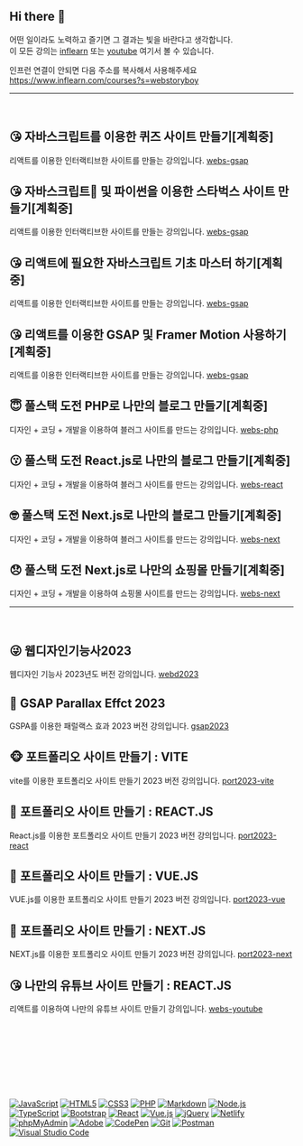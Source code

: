 ## Hi there 👋 
어떤 일이라도 노력하고 즐기면 그 결과는 빛을 바란다고 생각합니다.   
이 모든 강의는 [inflearn](https://www.inflearn.com/courses?s=webstoryboy) 또는 [youtube](https://www.youtube.com/@webstoryboy) 여기서 볼 수 있습니다.   

인프런 연결이 안되면 다음 주소를 복사해서 사용해주세요 
https://www.inflearn.com/courses?s=webstoryboy

---------------------------------------------------
<br>

## 😘 자바스크립트를 이용한 퀴즈 사이트 만들기[계획중]
리액트를 이용한 인터랙티브한 사이트를 만들는 강의입니다.
[webs-gsap](https://github.com/webstoryboy/react-gsap)

## 😘 자바스크립트 및 파이썬을 이용한 스타벅스 사이트 만들기[계획중]
리액트를 이용한 인터랙티브한 사이트를 만들는 강의입니다.
[webs-gsap](https://github.com/webstoryboy/react-gsap)

## 😘 리액트에 필요한 자바스크립트 기초 마스터 하기[계획중]
리액트를 이용한 인터랙티브한 사이트를 만들는 강의입니다.
[webs-gsap](https://github.com/webstoryboy/react-gsap)

## 😘 리액트를 이용한 GSAP 및 Framer Motion 사용하기[계획중]
리액트를 이용한 인터랙티브한 사이트를 만들는 강의입니다.
[webs-gsap](https://github.com/webstoryboy/react-gsap)

## 😇 풀스택 도전 PHP로 나만의 블로그 만들기[계획중]
디자인 + 코딩 + 개발을 이용하여 블러그 사이트를 만드는 강의입니다.
[webs-php](https://github.com/webstoryboy/webs-php)   

## 😗 풀스택 도전 React.js로 나만의 블로그 만들기[계획중]
디자인 + 코딩 + 개발을 이용하여 블러그 사이트를 만드는 강의입니다.
[webs-react](https://github.com/webstoryboy/react-blog)   

## 🤓 풀스택 도전 Next.js로 나만의 블로그 만들기[계획중]
디자인 + 코딩 + 개발을 이용하여 블러그 사이트를 만드는 강의입니다.
[webs-next](https://github.com/webstoryboy/next-blog)

## 😞 풀스택 도전 Next.js로 나만의 쇼핑몰 만들기[계획중]
디자인 + 코딩 + 개발을 이용하여 쇼핑몰 사이트를 만드는 강의입니다.
[webs-next](https://github.com/webstoryboy/next-shop)

---------------------------------------------------
<br>

## 😜 웹디자인기능사2023
웹디자인 기능사 2023년도 버전 강의입니다.
[webd2023](https://github.com/webstoryboy/webd2023)         


## 🥹 GSAP Parallax Effct 2023
GSPA를 이용한 패럴랙스 효과 2023 버전 강의입니다.
[gsap2023](https://github.com/webstoryboy/gsap2023)      


## 🐵 포트폴리오 사이트 만들기 : VITE
vite를 이용한 포트폴리오 사이트 만들기 2023 버전 강의입니다.
[port2023-vite](https://github.com/webstoryboy/port2023-vite)


## 🙈 포트폴리오 사이트 만들기 : REACT.JS
React.js를 이용한 포트폴리오 사이트 만들기 2023 버전 강의입니다.
[port2023-react](https://github.com/webstoryboy/port2023-react)


## 🙉 포트폴리오 사이트 만들기 : VUE.JS
VUE.js를 이용한 포트폴리오 사이트 만들기 2023 버전 강의입니다.
[port2023-vue](https://github.com/webstoryboy/port2023-vue)


## 🙊 포트폴리오 사이트 만들기 : NEXT.JS
NEXT.js를 이용한 포트폴리오 사이트 만들기 2023 버전 강의입니다.
[port2023-next](https://github.com/webstoryboy/port2023-next)

## 😘 나만의 유튜브 사이트 만들기 : REACT.JS
리액트를 이용하여 나만의 유튜브 사이트 만들기 강의입니다.
[webs-youtube](https://github.com/webstoryboy/webs-youtube)




<br>
<br>
<br>
<br>
<br>
<br>
<br>
<br>


<div>
  <a href="#"><img alt="JavaScript" src="https://img.shields.io/badge/JavaScript-F7DF1E?style=flat&logo=JavaScript&logoColor=white"></a>
  <a href="#"><img alt="HTML5" src="https://img.shields.io/badge/HTML5-E34F26?logo=HTML5&logoColor=white"></a>
  <a href="#"><img alt="CSS3" src="https://img.shields.io/badge/CSS3-1572B6?logo=CSS3&logoColor=white"></a>
  <a href="#"><img alt="PHP" src="https://img.shields.io/badge/PHP-777BB4?logo=PHP&logoColor=white"></a>
  <a href="#"><img alt="Markdown" src="https://img.shields.io/badge/Markdown-000?logo=Markdown&logoColor=white"></a>
  <a href="#"><img alt="Node.js" src="https://img.shields.io/badge/Node.js-339933?logo=Node.js&logoColor=white"></a>
  <a href="#"><img alt="TypeScript" src="https://img.shields.io/badge/TypeScript-3178C6?logo=TypeScript&logoColor=white"></a>
  <a href="#"><img alt="Bootstrap" src="https://img.shields.io/badge/Bootstrap-7952B3?logo=Bootstrap&logoColor=white"></a>
  <a href="#"><img alt="React" src="https://img.shields.io/badge/React-61DAFB?logo=React&logoColor=white"></a>
  <a href="#"><img alt="Vue.js" src="https://img.shields.io/badge/Vue.js-4FC08D?logo=Vue.js&logoColor=white"></a>
  <a href="#"><img alt="jQuery" src="https://img.shields.io/badge/jQuery-0769AD?logo=jQuery&logoColor=white"></a>
  <a href="#"><img alt="Netlify" src="https://img.shields.io/badge/Netlify-00C7B7?logo=Netlify&logoColor=white"></a>
  <a href="#"><img alt="phpMyAdmin" src="https://img.shields.io/badge/phpMyAdmin-6C78AF?logo=phpMyAdmin&logoColor=white"></a>
  <a href="#"><img alt="Adobe" src="https://img.shields.io/badge/Adobe-FF0000?logo=Adobe&logoColor=white"></a>
  <a href="#"><img alt="CodePen" src="https://img.shields.io/badge/CodePen-000?logo=CodePen&logoColor=white"></a>
  <a href="#"><img alt="Git" src="https://img.shields.io/badge/Git-F05032?logo=Git&logoColor=white"></a>
  <a href="#"><img alt="Postman" src="https://img.shields.io/badge/Postman-FF6C37?logo=Postman&logoColor=white"></a>
  <a href="#"><img alt="Visual Studio Code" src="https://img.shields.io/badge/Visual Studio Code-007ACC?logo=Visual Studio Code&logoColor=white"></a>
</div>






